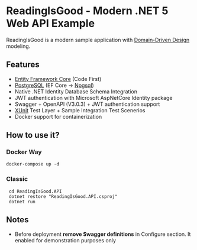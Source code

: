 # ReadingIsGood - Modern .NET 5 Web API Example

ReadingIsGood is a modern sample application with [Domain-Driven Design](https://docs.microsoft.com/dotnet/architecture/microservices/microservice-ddd-cqrs-patterns/ddd-oriented-microservice) modeling.

## Features

- [Entity Framework Core](https://docs.microsoft.com/ef/core/) (Code First)
- [PostgreSQL](https://www.postgresql.org/) (EF Core -> [Npgsql](https://www.npgsql.org/))
- Native .NET Identity Database Schema Integration
- JWT authentication with Microsoft AspNetCore Identity package
- Swagger + OpenAPI (V3.0.3) + JWT authentication support
- [XUnit](https://xunit.net/) Test Layer + Sample Integration Test Scenerios
- Docker support for containerization
  
## How to use it?

### Docker Way

```console
docker-compose up -d
```

### Classic

```console
 cd ReadingIsGood.API
 dotnet restore "ReadingIsGood.API.csproj"
 dotnet run
```

## Notes

- Before deployment **remove Swagger definitions** in Configure section. It enabled for demonstration purposes only
